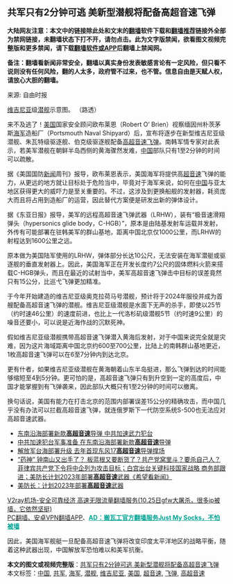  <h2>共军只有2分钟可逃 美新型潜舰将配备高超音速飞弹</h2> <p class="notice"><b>大陆网友注意：本文中的链接除此处和文末的<a href="https://github.com/bannedbook/fanqiang" >翻墙</a>软件下载和<a href="https://github.com/killgcd/justmysocks/blob/master/README.md">翻墙推荐</a>链接外全部为禁网链接，未翻墙状态下打不开，请勿点击。此为文字版禁闻，欲看图文视频完整版和更多禁闻，请下载<a href="https://github.com/bannedbook/fanqiang">翻墙软件或APP</a>后翻墙上禁闻网。</p><p>备注：翻墙看新闻非常安全，翻墙以真实身份发表敏感言论有一定风险，但只看不说则没有任何风险，翻的人太多，政府管不过来，也不管。信息自由是天赋人权，请放心大胆的翻墙。</b></p>  <div class="entry"> <p>来源:&nbsp;自由时报                                                </p> <p><a href="https://www.bannedbook.org/bnews/tag/%E7%BB%B4%E5%90%89%E5%B0%BC%E4%BA%9A/" class="st_tag internal_tag" rel="tag" title="标签 维吉尼亚 下的日志">维吉尼亚</a>级<a href="https://www.bannedbook.org/bnews/tag/%E6%BD%9C%E8%88%B0/" class="st_tag internal_tag" rel="tag" title="标签 潜舰 下的日志">潜舰</a>示意图。 （路透）</p> <p>来不及逃了！<a href="https://www.bannedbook.org/bnews/tag/%e7%be%8e%e5%9b%bd/" class="st_tag internal_tag" rel="tag" title="标签 美国 下的日志">美国</a>国家安全顾问欧布莱恩（Robert O&#8217; Brien）视察缅因州朴茨茅斯<a href="https://www.bannedbook.org/bnews/tag/%e6%b5%b7%e5%86%9b/" class="st_tag internal_tag" rel="tag" title="标签 海军 下的日志">海军</a>造船厂（Portsmouth Naval Shipyard）后，宣布将逐步在新型维吉尼亚级潜舰、朱瓦特级驱逐舰、伯克级驱逐舰配备<a href="https://www.bannedbook.org/bnews/tag/%E9%AB%98%E8%B6%85%E9%9F%B3%E9%80%9F/" class="st_tag internal_tag" rel="tag" title="标签 高超音速 下的日志">高超音速</a><a href="https://www.bannedbook.org/bnews/tag/%e9%a3%9e%e5%bc%b9/" class="st_tag internal_tag" rel="tag" title="标签 飞弹 下的日志">飞弹</a>。南韩军情专家对此表示，若美军潜舰在朝鲜半岛西侧的黄海骤然发难，<span class='wp_keywordlink_affiliate'><a href="https://www.bannedbook.org/" title="中国" target="_blank">中国</a></span>部队只有1至2分钟的时间可以疏散。</p>  <p>据《美国国防<span class='wp_keywordlink_affiliate'><a href="https://www.bannedbook.org/" title="新闻">新闻</a></span>周刊》报导，欧布莱恩表示，美国海军将提供高<a href="https://www.bannedbook.org/bnews/tag/%E8%B6%85%E9%9F%B3%E9%80%9F/" class="st_tag internal_tag" rel="tag" title="标签 超音速 下的日志">超音速</a>飞弹的能力，从更远的地方就让目标处于危险当中，毕竟对于海军来说，如何在<a href="https://www.bannedbook.org/bnews/tag/%E4%B8%AD%E5%9B%BD/" class="st_tag internal_tag" rel="tag" title="标签 中国 下的日志">中国</a>与亚太地区获得更大的威吓力是至关重要的。不过，这涉及到更换船舰的发射器，耗资庞大而且将占用到造船厂的运营，因此替代方案便是研发出新的弹体设计。</p> <p>据《东亚日报》报导，美军的远程高超音速飞弹武器（LRHW），装有“极音速滑翔弹头（hypersonics glide body，C-HGB）”，原本是由陆基发射车运载并发射，外传有可能部署在驻韩美军的群山基地，距离中国北京仅1000公里，而LRHW的射程达到1600公里之远。</p> <p>原本做为美国陆军使用的LRHW，弹体部分长达10公尺，无法安装在海军潜艇或驱逐舰的垂直发射器上。因此，美国海军正在开发长度约7公尺的固体燃料火箭来搭载C-HGB弹头，而且在最近的试射当中，美军高超音速飞弹击中目标的误差竟然只有15公分，比巡弋飞弹更加精准。</p>  <p>于今年开始建造的维吉尼亚级奥克拉荷马号潜舰，预计将于2024年服役并成为首艘配备高超音速飞弹的潜舰。维吉尼亚级潜舰是水面下无声的杀手，即使以25节（约时速46公里）的速度前进，也比上一代洛杉矶级潜舰5节（约时速9公里）的噪音还要小，可以说是近海作战的沉默死神。</p> <p>假如维吉尼亚级潜舰携带高超音速飞弹潜入黄海后发射，对于中国来说完全就是灾难，因为这片海域距离中国北京约600至700公里，比陆上的南韩群山基地更近，1枚高超音速飞弹可以在6至7分钟内到达北京。</p> <p>更有什者，如果维吉尼亚级潜舰在黄海朝着山东半岛挺进，那么飞弹到达的时间能够缩短至4到5分钟。更可怕的是，高超音速飞弹只有到升空到一定的高度后，中国才能掌握到有飞弹袭来，因此部队大概只有1至2分钟的时间可以撤离。</p>  <p>换句话说，美国有能力在打击北京的范围内部署误差15公分的精确攻击，而中国几乎没有办法可以拦截高超音速飞弹，就连俄罗斯下一代防空系统S-500也无法应对高超音速武器。</p> <ul class='op-related-articles' title='相关阅读'> <li><a href='https://www.bannedbook.org/bnews/comments/20201019/1416587.html' target='_blank'>东南沿海部署新款<b>高超音速</b>导弹 中共加速武力犯台</a></li> <li><a href='https://www.bannedbook.org/bnews/headline/20201019/1416217.html' target='_blank'>中共加速犯台军事准备 在东南沿海部署新款<b>高超音速</b>导弹</a></li> <li><a href='https://www.bannedbook.org/bnews/headline/20201018/1416166.html' target='_blank'>解放军台海部署升级 去年首现东风17<b>高超音速</b>导弹撑场</a></li> <li><a href='https://www.bannedbook.org/bnews/bannedvideo/20201017/1415537.html' target='_blank'>“药神” 钟南山又出手了？ 板蓝根又要断货了？共产党窝里斗？要杀自己人？菲律宾共产党下令将中企列为攻击目标；白宫出台关键科技国家战略 商务部跟进；美防长计划2023年部署<b>高超音速</b>武器《希望看新闻》</a></li> <li><a href='https://www.bannedbook.org/bnews/headline/20201016/1414981.html' target='_blank'>美防长：计划2023年部署<b>高超音速</b>武器</a></li> </ul> <p class="texttj"> <a href="https://www.bannedbook.org/forum23/topic22702.html" target="_blank">V2ray机场-安全可靠经济 高速无限流量翻墙服务(10.25日gfw大屠杀，很多ip被墙，它依然坚挺)</a><br/> <a href="https://github.com/bannedbook/fanqiang/wiki/%E7%A6%81%E9%97%BB%E7%BD%91%E5%AE%89%E5%8D%93%E7%BF%BB%E5%A2%99%E6%96%B0%E9%97%BBAPP" target="_blank">PC翻墙、安卓VPN翻墙APP</a>、<span onclick="window.open('https://github.com/killgcd/justmysocks/blob/master/README.md')" style="font-weight:bold;color:#00A191;cursor:pointer;text-decoration:underline;outline:none">AD：搬瓦工官方翻墙服务Just My Socks，不怕被墙</span></p><p>因此，美国海军舰艇一旦配备高超音速飞弹将改变印度太平洋地区的战略平衡，随着这种武器出现，中国解放军恐怕难以和美军抗衡。</p><a name='sharetosocial'></a>       <div><b>本文的图文或视频完整版</b>：<a href='https://www.bannedbook.org/bnews/cbnews/20201026/1420185.html'>共军只有2分钟可逃 美新型潜舰将配备高超音速飞弹</a></div>  </div><!--END ENTRY--> <div class="postfooter"> <div>本文标签：<a href="https://www.bannedbook.org/bnews/tag/%E4%B8%AD%E5%9B%BD/" rel="tag">中国</a>, <a href="https://www.bannedbook.org/bnews/tag/%e5%85%b1%e5%86%9b/" rel="tag">共军</a>, <a href="https://www.bannedbook.org/bnews/tag/%e6%b5%b7%e5%86%9b/" rel="tag">海军</a>, <a href="https://www.bannedbook.org/bnews/tag/%E6%BD%9C%E8%88%B0/" rel="tag">潜舰</a>, <a href="https://www.bannedbook.org/bnews/tag/%E7%BB%B4%E5%90%89%E5%B0%BC%E4%BA%9A/" rel="tag">维吉尼亚</a>, <a href="https://www.bannedbook.org/bnews/tag/%e7%be%8e%e5%9b%bd/" rel="tag">美国</a>, <a href="https://www.bannedbook.org/bnews/tag/%E8%B6%85%E9%9F%B3%E9%80%9F/" rel="tag">超音速</a>, <a href="https://www.bannedbook.org/bnews/tag/%e9%a3%9e%e5%bc%b9/" rel="tag">飞弹</a>, <a href="https://www.bannedbook.org/bnews/tag/%E9%AB%98%E8%B6%85%E9%9F%B3%E9%80%9F/" rel="tag">高超音速</a></div>  </div><!--END POSTFOOTER--> 